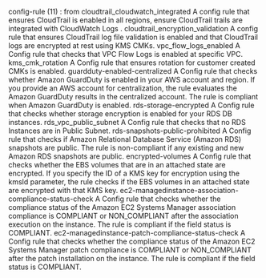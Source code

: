 config-rule (11) : from
cloudtrail_cloudwatch_integrated A config rule that ensures CloudTrail is enabled in all regions, ensure CloudTrail trails are integrated with CloudWatch Logs .
cloudtrail_encryption_validation A config rule that ensures CloudTrail log file validation is enabled and that CloudTrail logs are encrypted at rest using KMS CMKs.
vpc_flow_logs_enabled A Config rule that checks that VPC Flow Logs is enabled at specific VPC.
kms_cmk_rotation A Config rule that ensures rotation for customer created CMKs is enabled.
guardduty-enabled-centralized A Config rule that checks whether Amazon GuardDuty is enabled in your AWS account and region. If you provide an AWS account for centralization, the rule evaluates the Amazon GuardDuty results in the centralized account. The rule is compliant when Amazon GuardDuty is enabled.
rds-storage-encrypted A Config rule that checks whether storage encryption is enabled for your RDS DB instances.
rds_vpc_public_subnet A Config rule that checks that no RDS Instances are in Public Subnet.
rds-snapshots-public-prohibited A Config rule that checks if Amazon Relational Database Service (Amazon RDS) snapshots are public. The rule is non-compliant if any existing and new Amazon RDS snapshots are public.
encrypted-volumes A Config rule that checks whether the EBS volumes that are in an attached state are encrypted. If you specify the ID of a KMS key for encryption using the kmsId parameter, the rule checks if the EBS volumes in an attached state are encrypted with that KMS key.
ec2-managedinstance-association-compliance-status-check A Config rule that checks whether the compliance status of the Amazon EC2 Systems Manager association compliance is COMPLIANT or NON_COMPLIANT after the association execution on the instance. The rule is compliant if the field status is COMPLIANT.
ec2-managedinstance-patch-compliance-status-check A Config rule that checks whether the compliance status of the Amazon EC2 Systems Manager patch compliance is COMPLIANT or NON_COMPLIANT after the patch installation on the instance. The rule is compliant if the field status is COMPLIANT.